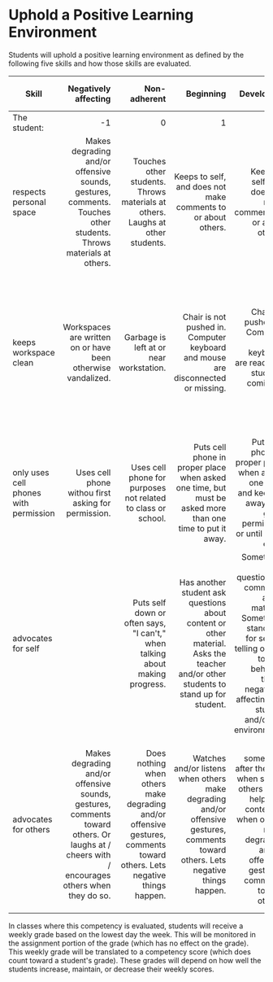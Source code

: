 # Uphold a Positive Learning Environment

Students will uphold a positive learning environment as defined by the following five skills and how those skills are evaluated.

Skill | Negatively affecting | Non-adherent | Beginning | Developing | Proficient | Beyond Proficient (Exemplary)
----- | -------------------: | -----------: | --------: | ---------: | ---------: | ----------------------------:
The student: | -1 | 0 | 1 | 2 | 3 | 4
respects personal space | Makes degrading and/or offensive sounds, gestures, comments.  Touches other students.  Throws materials at others. | Touches other students.  Throws materials at others.  Laughs at other students. | Keeps to self, and does not make comments to or about others. |	Keeps to self, and does not make comments to or about others. | Stays in own personal space and keeps all own materials in personal space.  Only makes positive comments to others. | Sticks up for others when somebody's personal space is being violated.  Gives encouraging words to all.
keeps workspace clean	| Workspaces are written on or have been otherwise vandalized. | Garbage is left at or near workstation. | Chair is not pushed in.  Computer keyboard and mouse are disconnected or missing. | Chairs is pushed in.  Computer and keyboard are ready for students coming in next. | Own workspace (including the floor) and workspaces around the student are free from debris when the student leaves.  Chairs are pushed in.  Computers are neat. | Keeps own workspace clean and free from graffiti and garbage.  Helps others to do the same, including pushing in chairs and neatening computers.
only uses cell phones with permission | Uses cell phone withou first asking for permission. | Uses cell phone for purposes not related to class or school. | Puts cell phone in proper place when asked one time, but must be asked more than one time to put it away. | Puts cell phone in proper place when asked one time, and keeps it away until given permission or until class ends. | Only uses cell phone when given prior permission.  Keeps it in its proper place at all other times. | Only uses cell phone when given prior permission and when it has to do with school work.
advocates for self | |  Puts self down or often says, "I can't," when talking about making progress. | Has another student ask questions about content or other material.  Asks the teacher and/or other students to stand up for student. | Sometimes asks questions or comments about material.  Sometimes stands up for self by telling others to stop behavior that is negatively affecting the student and/or the environment. | Asks questions about content or other material.  Stands up for self by telling others to stop behavior that is negatively affecting the student and/or the learning environment. | Asks questions about content or other material.  Seeks additional help when needed.  Schedules time for extra help rather than having extra time assigned.
advocates for others | Makes degrading and/or offensive sounds, gestures, comments toward others.  Or laughs at / cheers with / encourages others when they do so. | Does nothing when others make degrading and/or offensive gestures, comments toward others.  Lets negative things happen. | Watches and/or listens when others make degrading and/or offensive gestures, comments toward others.  Lets negative things happen. | Says something after the fact when self or others need help with content or when others make degrading and/or offensive gestures, comments toward others. | Helps others understand the course content.  Asks questions about content.  Directs others to change their behavior that is negatively affecting the learning environment. | Sticks up for others when negative words or actions are directed toward others, regardless of the source.  Helps explain content to peers.

In classes where this competency is evaluated, students will receive a weekly grade based on the lowest day the week.  This will be monitored in the assignment portion of the grade (which has no effect on the grade).  This weekly grade will be translated to a competency score (which does count toward a student's grade).  These grades will depend on how well the students increase, maintain, or decrease their weekly scores.
